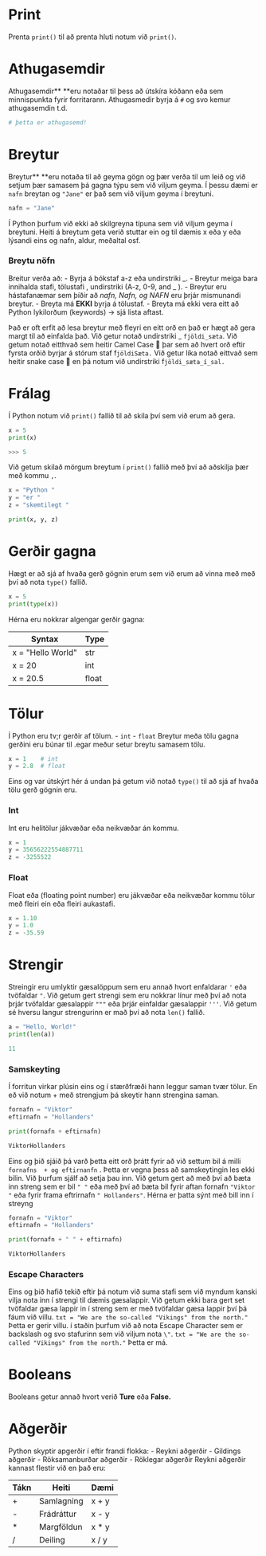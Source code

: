 # Print
Prenta  `print()` til að prenta hluti notum við   `print()`.

# Athugasemdir
Athugasemdir** **eru notaðar til þess að útskíra kóðann eða sem minnispunkta fyrir forritarann. Athugasmedir byrja á `#` og svo kemur athugasemdin t.d.

```python
# þetta er athugasemd!
```

# Breytur
Breytur** **eru notaða til að geyma gögn og þær verða til um leið og við setjum þær samasem þá gagna týpu sem við viljum geyma.
Í þessu dæmi er `nafn` breytan og `"Jane"` er það sem við viljum geyma í breytuni. 

```python
nafn = "Jane" 
```

Í Python þurfum við ekki að skilgreyna típuna sem við viljum geyma í breytuni.
Heiti á breytum geta verið stuttar ein og til dæmis x eða y eða lýsandi eins og nafn, aldur, meðaltal osf.

### Breytu nöfn
Breitur verða að:
	- Byrja á bókstaf a-z eða undirstriki _.
	- Breytur meiga bara innihalda stafi, tölustafi , undirstriki  (A-z, 0-9, and _ ).
	- Breytur eru hástafanæmar sem þíðir að *nafn, Nafn, og NAFN* eru þrjár mismunandi breytur.
	- Breyta má **EKKI** byrja á tölustaf.
	- Breyta má ekki vera eitt að Python lykilorðum (keywords) → sjá lista aftast.

Það er oft erfit að lesa breytur með fleyri en eitt orð en það er hægt að gera margt til að einfalda það.
Við getur notað undirstriki _ `fjöldi_sæta`. 
Við getum notað eitthvað sem heitir Camel Case 🐫 þar sem að hvert orð eftir fyrsta orðið byrjar á stórum staf f`jöldiSæta.` 
Við getur líka notað eittvað sem heitir snake case 🐍 en þá notum við undirstriki  f`jöldi_sæta_í_sal.` 

# Frálag
Í Python notum við `print()` fallið til að skila því sem við erum að gera.

```python
x = 5
print(x)

>>> 5
```
Við getum skilað mörgum breytum í  `print()` fallið með því að aðskilja þær með kommu `,`.

```python
x = "Python "
y = "er "
z = "skemtilegt "

print(x, y, z)
```

# Gerðir gagna
Hægt er að sjá af hvaða gerð gögnin erum sem við erum að vinna með með því að nota `type()` fallið.

```python
x = 5
print(type(x))
```

Hérna eru nokkrar algengar gerðir gagna:


| Syntax			| Type 				|
| ----------------- | ----------------- |
| x = "Hello World" | str  				|
| x = 20			| int  				|
| x = 20.5 		    | float				|


# Tölur
Í Python eru tv;r gerðir af tölum.
	- `int` 
	- `float`
Breytur meða tölu gagna gerðini eru búnar til .egar meður setur breytu samasem tölu.

```python
x = 1    # int
y = 2.8  # float
```

Eins og var útskýrt hér á undan þá getum við notað `type()`  til að sjá af hvaða tölu gerð gögnin eru.

### Int
 Int eru helitölur jákvæðar eða neikvæðar án kommu.

```python
x = 1
y = 35656222554887711
z = -3255522
```
### Float
Float eða (floating point number) eru jákvæðar eða neikvæðar kommu tölur með fleiri ein eða fleiri aukastafi.

```python
x = 1.10
y = 1.0
z = -35.59
```
# Strengir
Streingir eru umlyktir gæsalöppum sem eru annað hvort enfaldarar `'`  eða tvöfaldar `"`.
Við getum gert strengi sem eru nokkrar línur með því að nota þrjár tvöfaldar gæsalappir `"""` eða þrjár einfaldar gæsalappir `'''`.
Við getum sé hversu langur strengurinn er mað því að nota `len()` fallið.

```python
a = "Hello, World!"
print(len(a))

11
```
### Samskeyting
Í forritun virkar plúsin eins og í stærðfræði hann leggur saman tvær tölur. En eð við notum + með strengjum þá skeytir hann strengina saman. 

```python
fornafn = "Viktor"
eftirnafn = "Hollanders"

print(fornafn + eftirnafn)

ViktorHollanders
```
Eins og þið sjáið þá varð þetta eitt orð þrátt fyrir að við settum bil á milli `fornafns  + og eftirnanfn` . Þetta er vegna þess að samskeytingin les ekki bilin. Við þurfum sjálf að setja þau inn. Við getum gert að með því að bæta inn streng sem er bil `" "` eða með því að bæta bil fyrir aftan fornafn `"Viktor "` eða fyrir frama eftrirnafn `" Hollanders"`.
Hérna er þatta sýnt með bill inn í streyng

```python
fornafn = "Viktor"
eftirnafn = "Hollanders"

print(fornafn + " " + eftirnafn)

ViktorHollanders
```

### Escape Characters
Eins og þið hafið tekið eftir þá notum við suma stafi sem við myndum kanski vilja nota inn í strengi til dæmis gæsalappir. Við getum ekki bara gert set tvöfaldar gæsa lappir in í streng sem er með tvöfaldar gæsa lappir því þá fáum við villu.
`txt = "We are the so-called "Vikings" from the north."`  Þetta er gerir villu.
í staðin þurfum við að nota Escape Character sem er backslash og svo stafurinn sem við viljum nota `\"`.
`txt = "We are the so-called "Vikings" from the north."`  Þetta er má.

# Booleans
Booleans getur annað hvort verið **Ture** eða **False.** 

# Aðgerðir
Python skyptir apgerðir í eftir frandi flokka:
	- Reykni aðgerðir
	- Gildings aðgerðir
	- Röksamanburðar aðgerðir
	- Röklegar aðgerðir
Reykni aðgerðir kannast flestir við en það eru:

| Tákn			| Heiti			| Dæmi			|
| ------------- | ------------- | ------------- |
| +				| Samlagning	| x + y			|
| -				| Frádráttur	| x - y			|
| *				| Margföldun	| x * y			|
| /				| Deiling		| x / y			|

